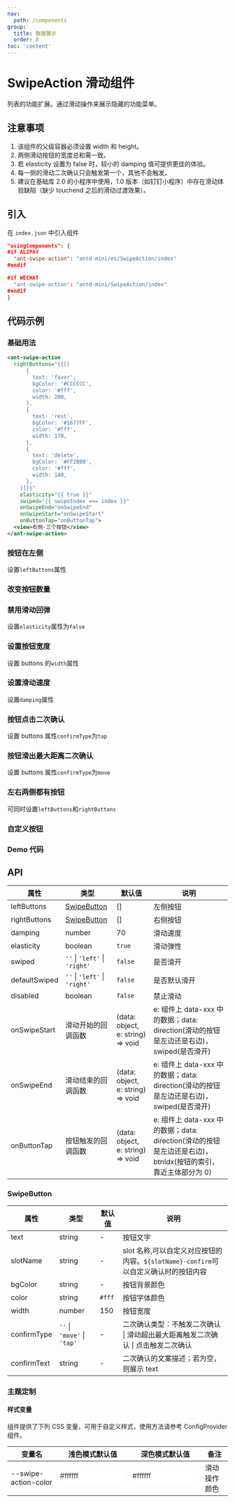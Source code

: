 ```yaml
---
nav:
  path: /components
group:
  title: 数据展示
  order: 8
toc: 'content'
---
```


# SwipeAction 滑动组件

列表的功能扩展。通过滑动操作来展示隐藏的功能菜单。

## 注意事项

1. 该组件的父级容器必须设置 width 和 height。
2. 两侧滑动按钮的宽度总和需一致。
3. 若 elasticity 设置为 false 时，较小的 damping 值可提供更佳的体验。
4. 每一侧的滑动二次确认只会触发第一个，其他不会触发。
5. 建议在基础库 2.0 的小程序中使用，1.0 版本（如钉钉小程序）中存在滑动体验缺陷（缺少 touchend 之后的滑动过渡效果）。

## 引入

在 `index.json` 中引入组件

```json
"usingComponents": {
#if ALIPAY
  "ant-swipe-action": "antd-mini/es/SwipeAction/index"
#endif

#if WECHAT
  "ant-swipe-action": "antd-mini/SwipeAction/index"
#endif
}
```

## 代码示例

### 基础用法

```xml
<ant-swipe-action
  rightButtons="{{[[
      {
        text: 'favor',
        bgColor: '#CCCCCC',
        color: '#fff',
        width: 200,
      },
      {
        text: 'rest',
        bgColor: '#1677FF',
        color: '#fff',
        width: 170,
      },
      {
        text: 'delete',
        bgColor: '#FF2B00',
        color: '#fff',
        width: 140,
      },
    ]]}}"
    elasticity="{{ true }}"
    swiped="{{ swipeIndex === index }}"
    onSwipeEnd="onSwipeEnd"
    onSwipeStart="onSwipeStart"
    onButtonTap="onButtonTap">
  <view>右侧-三个按钮</view>
</ant-swipe-action>
```

### 按钮在左侧

设置`leftButtons`属性
<code src='../../demo/pages/SwipeActionLeft/index'></code>

### 改变按钮数量

<code src='../../demo/pages/SwipeActionNumber/index'></code>

### 禁用滑动回弹

设置`elasticity`属性为`false`
<code src='../../demo/pages/SwipeActionAnimation/index'></code>

### 设置按钮宽度

设置 buttons 的`width`属性
<code src='../../demo/pages/SwipeActionWidth/index'></code>

### 设置滑动速度

设置`damping`属性
<code src='../../demo/pages/SwipeActionSpeed/index'></code>

### 按钮点击二次确认

设置 buttons 属性`confirmType`为`tap`

<code src='../../demo/pages/SwipeActionTap/index'></code>

### 按钮滑出最大距离二次确认

设置 buttons 属性`confirmType`为`move`
<code src='../../demo/pages/SwipeActionMove/index'></code>

### 左右两侧都有按钮

可同时设置`leftButtons`和`rightButtons`
<code src='../../demo/pages/SwipeActionLeftRight/index'></code>

### 自定义按钮

<code src='../../demo/pages/SwipeActionSlot/index'></code>

### Demo 代码

<code src='../../demo/pages/SwipeAction/index'></code>

## API

| 属性          | 类型                          | 默认值                            | 说明                                                                                                         |
| ------------- | ----------------------------- | --------------------------------- | ------------------------------------------------------------------------------------------------------------ |
| leftButtons   | [SwipeButton](#SwipeButton)   | []                                | 左侧按钮                                                                                                     |
| rightButtons  | [SwipeButton](#SwipeButton)   | []                                | 右侧按钮                                                                                                     |
| damping       | number                        | 70                                | 滑动速度                                                                                                     |
| elasticity    | boolean                       | `true`                            | 滑动弹性                                                                                                     |
| swiped        | `''` \| `'left'` \| `'right'` | `false`                           | 是否滑开                                                                                                     |
| defaultSwiped | `''` \| `'left'` \| `'right'` | `false`                           | 是否默认滑开                                                                                                 |
| disabled      | boolean                       | `false`                           | 禁止滑动                                                                                                     |
| onSwipeStart  | 滑动开始的回调函数            | (data: object, e: string) => void | e: 组件上 data-xxx 中的数据；data: direction(滑动的按钮是左边还是右边)，swiped(是否滑开)                     |
| onSwipeEnd    | 滑动结束的回调函数            | (data: object, e: string) => void | e: 组件上 data-xxx 中的数据；data: direction(滑动的按钮是左边还是右边)，swiped(是否滑开)                     |
| onButtonTap   | 按钮触发的回调函数            | (data: object, e: string) => void | e: 组件上 data-xxx 中的数据；data: direction(滑动的按钮是左边还是右边)，btnIdx(按钮的索引，靠近主体部分为 0) |

### SwipeButton

| 属性        | 类型                        | 默认值 | 说明                                                                                |
| ----------- | --------------------------- | ------ | ----------------------------------------------------------------------------------- |
| text        | string                      | -      | 按钮文字                                                                            |
| slotName    | string                      | -      | slot 名称,可以自定义对应按钮的内容。`${slotName}-confirm`可以自定义确认时的按钮内容 |
| bgColor     | string                      | -      | 按钮背景颜色                                                                        |
| color       | string                      | `#fff` | 按钮字体颜色                                                                        |
| width       | number                      | 150    | 按钮宽度                                                                            |
| confirmType | `''` \| `'move'` \| `'tap'` | -      | 二次确认类型：不触发二次确认 \| 滑动超出最大距离触发二次确认 \| 点击触发二次确认    |
| confirmText | string                      | -      | 二次确认的文案描述；若为空，则展示 text                                             |

### 主题定制

#### 样式变量

组件提供了下列 CSS 变量，可用于自定义样式，使用方法请参考 ConfigProvider 组件。

| 变量名               | 浅色模式默认值                                                                                    | 深色模式默认值                                                                                    | 备注         |
| -------------------- | ------------------------------------------------------------------------------------------------- | ------------------------------------------------------------------------------------------------- | ------------ |
| --swipe-action-color | <div style="width: 150px; height: 30px; background-color: #ffffff; color: #333333;">#ffffff</div> | <div style="width: 150px; height: 30px; background-color: #ffffff; color: #333333;">#ffffff</div> | 滑动操作颜色 |
